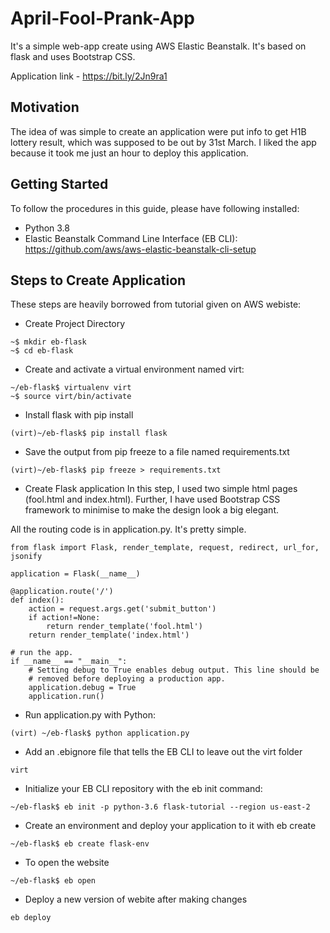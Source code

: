 # April-Fool-Prank-App

It's a simple web-app create using AWS Elastic Beanstalk. It's based on flask and uses Bootstrap CSS. 

Application link - https://bit.ly/2Jn9ra1

## Motivation
The idea of was simple to create an application were put info to get H1B lottery result, which was supposed to be out by 31st March. I liked the app because it took me just an hour to deploy this application. 

## Getting Started 
To follow the procedures in this guide, please have following installed:
- Python 3.8
- Elastic Beanstalk Command Line Interface (EB CLI): https://github.com/aws/aws-elastic-beanstalk-cli-setup

## Steps to Create Application 
These steps are heavily borrowed from tutorial given on AWS webiste:

- Create Project Directory 
```
~$ mkdir eb-flask
~$ cd eb-flask
```

- Create and activate a virtual environment named virt:
```
~/eb-flask$ virtualenv virt
~$ source virt/bin/activate
```

- Install flask with pip install
```
(virt)~/eb-flask$ pip install flask
```

- Save the output from pip freeze to a file named requirements.txt
```
(virt)~/eb-flask$ pip freeze > requirements.txt
```

- Create Flask application 
In this step, I used two simple html pages (fool.html and index.html). Further, I have used Bootstrap CSS framework to minimise to make the design look a big elegant. 

All the routing code is in application.py. It's pretty simple. 
```
from flask import Flask, render_template, request, redirect, url_for, jsonify

application = Flask(__name__)

@application.route('/')
def index():
    action = request.args.get('submit_button')
    if action!=None:
        return render_template('fool.html')
    return render_template('index.html')

# run the app.
if __name__ == "__main__":
    # Setting debug to True enables debug output. This line should be
    # removed before deploying a production app.
    application.debug = True
    application.run()
```

- Run application.py with Python:
```
(virt) ~/eb-flask$ python application.py
```

- Add an .ebignore file that tells the EB CLI to leave out the virt folder
```
virt
```
- Initialize your EB CLI repository with the eb init command:
```
~/eb-flask$ eb init -p python-3.6 flask-tutorial --region us-east-2
```

- Create an environment and deploy your application to it with eb create
```
~/eb-flask$ eb create flask-env
```

- To open the website
```
~/eb-flask$ eb open
```

- Deploy a new version of webite after making changes 
```
eb deploy
```